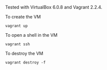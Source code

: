 Tested with VirtualBox 6.0.8 and Vagrant 2.2.4.

To create the VM

    vagrant up
    
To open a shell in the VM

    vagrant ssh
    
To destroy the VM

    vagrant destroy -f
